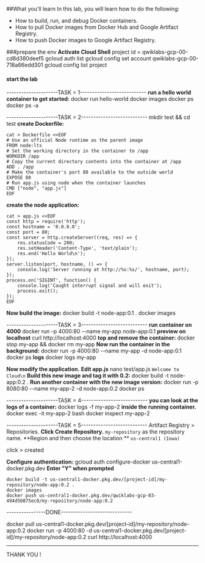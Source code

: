 
##What you'll learn
In this lab, you will learn how to do the following:

- How to build, run, and debug Docker containers.
- How to pull Docker images from Docker Hub and Google Artifact Registry.
- How to push Docker images to Google Artifact Registry.


###prepare the env 
**Activate Cloud Shell** 
project id = qwiklabs-gcp-00-cd8d380deef5
gcloud auth list
gcloud config set account qwiklabs-gcp-00-718a66edd301
gcloud config list project

#### start the lab ###############
---------------------TASK = 1---------------------------
**run a hello world container to get started:**
docker run hello-world
docker images
docker ps
docker ps -a

---------------------TASK = 2---------------------------
mkdir test && cd test
**create Dockerfile:**
```
cat > Dockerfile <<EOF
# Use an official Node runtime as the parent image
FROM node:lts
# Set the working directory in the container to /app
WORKDIR /app
# Copy the current directory contents into the container at /app
ADD . /app
# Make the container's port 80 available to the outside world
EXPOSE 80
# Run app.js using node when the container launches
CMD ["node", "app.js"]
EOF
```

**create the node application:**
```
cat > app.js <<EOF
const http = require('http');
const hostname = '0.0.0.0';
const port = 80;
const server = http.createServer((req, res) => {
    res.statusCode = 200;
    res.setHeader('Content-Type', 'text/plain');
    res.end('Hello World\n');
});
server.listen(port, hostname, () => {
    console.log('Server running at http://%s:%s/', hostname, port);
});
process.on('SIGINT', function() {
    console.log('Caught interrupt signal and will exit');
    process.exit();
});
EOF
```

**Now build the image:**
docker build -t node-app:0.1 .
docker images

---------------------TASK = 3---------------------------
**run container on 4000**
docker run -p 4000:80 --name my-app node-app:0.1
**preview on localhost**
curl http://localhost:4000
**top and remove the container:**
docker stop my-app && docker rm my-app
**Now run the container in the background:**
docker run -p 4000:80 --name my-app -d node-app:0.1
docker ps
**logs**
docker logs my-app

**Now modify the application.**
**Edit app.js**
nano test/app.js
`Welcome to Cloud\n`
**Build this new image and tag it with 0.2:**
docker build -t node-app:0.2 .
**Run another container with the new image version:**
docker run -p 8080:80 --name my-app-2 -d node-app:0.2
docker ps

---------------------TASK = 4---------------------------
**you can look at the logs of a container:**
docker logs -f my-app-2
**inside the running container.**
docker exec -it my-app-2 bash
docker inspect my-app-2

---------------------TASK = 5---------------------------
Artifact Registry > Repositories.
**Click Create Repository.**
`my-repository` as the repository name.
**Region and then choose the location ** `us-central1 (Iowa)`

click > created

**Configure authentication:**
gcloud auth configure-docker us-central1-docker.pkg.dev
**Enter "Y" when prompted**
```
docker build -t us-central1-docker.pkg.dev/[project-id]/my-repository/node-app:0.2 .
docker images
docker push us-central1-docker.pkg.dev/qwiklabs-gcp-03-494d50875ec0/my-repository/node-app:0.2
```
----------------DONE-----------------------------
    
docker pull us-central1-docker.pkg.dev/[project-id]/my-repository/node-app:0.2
docker run -p 4000:80 -d us-central1-docker.pkg.dev/[project-id]/my-repository/node-app:0.2
curl http://localhost:4000

----------------------------------------------------

THANK YOU !
